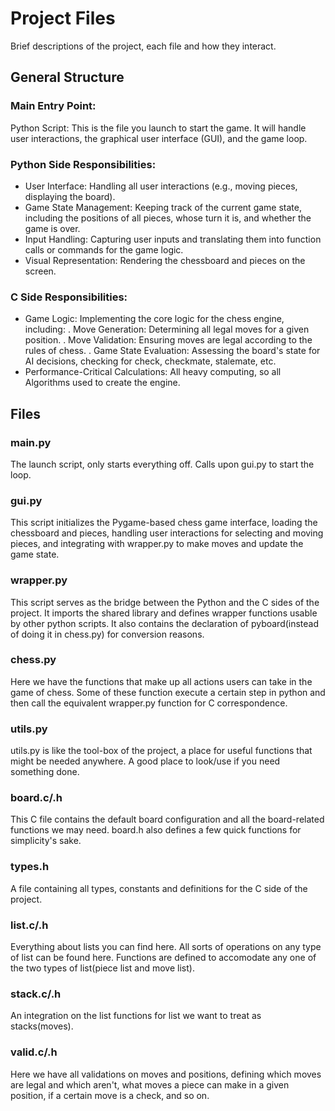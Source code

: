 # Project Files

Brief descriptions of the project, each file and how they interact.

## General Structure

### Main Entry Point:

Python Script: This is the file you launch to start the game. It will handle user interactions, the graphical user interface (GUI), and the game loop.

### Python Side Responsibilities:

- User Interface: Handling all user interactions (e.g., moving pieces, displaying the board).
- Game State Management: Keeping track of the current game state, including the positions of all pieces, whose turn it is, and whether the game is over.
- Input Handling: Capturing user inputs and translating them into function calls or commands for the game logic.
- Visual Representation: Rendering the chessboard and pieces on the screen.

### C Side Responsibilities:

- Game Logic: Implementing the core logic for the chess engine, including:
    . Move Generation: Determining all legal moves for a given position.
    . Move Validation: Ensuring moves are legal according to the rules of chess.
    . Game State Evaluation: Assessing the board's state for AI decisions, checking for check, checkmate, stalemate, etc.
- Performance-Critical Calculations: All heavy computing, so all Algorithms used to create the engine.


## Files

### main.py
[//]: # (The structure will vary, it may not call gui forever.)
The launch script, only starts everything off. Calls upon gui.py to start the loop.

### gui.py

This script initializes the Pygame-based chess game interface, loading the chessboard and pieces, handling user interactions for selecting and moving pieces, and integrating with wrapper.py to make moves and update the game state.

### wrapper.py

This script serves as the bridge between the Python and the C sides of the project. It imports the shared library and defines wrapper functions usable by other python scripts. It also contains the declaration of pyboard(instead of doing it in chess.py) for conversion reasons.

### chess.py

Here we have the functions that make up all actions users can take in the game of chess. Some of these function execute a certain step in python and then call the equivalent wrapper.py function for C correspondence.

### utils.py

utils.py is like the tool-box of the project, a place for useful functions that might be needed anywhere. A good place to look/use if you need something done.


### board.c/.h

This C file contains the default board configuration and all the board-related functions we may need. board.h also defines a few quick functions for simplicity's sake.

### types.h

A file containing all types, constants and definitions for the C side of the project. 

### list.c/.h

Everything about lists you can find here. All sorts of operations on any type of list can be found here. Functions are defined to accomodate any one of the two types of list(piece list and move list).

### stack.c/.h

An integration on the list functions for list we want to treat as stacks(moves).

### valid.c/.h

Here we have all validations on moves and positions, defining which moves are legal and which aren't, what moves a piece can make in a given position, if a certain move is a check, and so on.